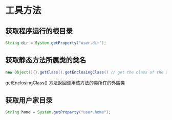 # 工具方法

## 获取程序运行的根目录

```java
String dir = System.getProperty("user.dir");
```

## 获取静态方法所属类的类名

```java
new Object(){}.getClass().getEnclosingClass() // get the class of the static method
```

getEnclosingClass() 方法返回调用该方法的类所在的外围类

## 获取用户家目录

```java
String home = System.getProperty("user.home");
```